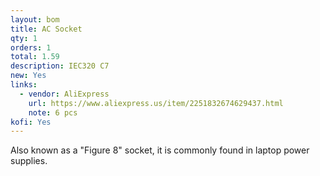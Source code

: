 ```yaml
---
layout: bom
title: AC Socket
qty: 1
orders: 1
total: 1.59
description: IEC320 C7
new: Yes
links:
  - vendor: AliExpress
    url: https://www.aliexpress.us/item/2251832674629437.html
    note: 6 pcs
kofi: Yes
---
```


Also known as a "Figure 8" socket, it is commonly found in laptop power supplies.